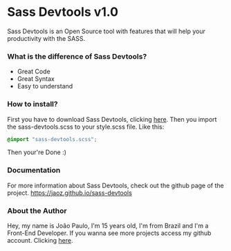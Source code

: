 Sass Devtools v1.0
===================
Sass Devtools is an Open Source tool with features that will help your productivity with the SASS.

### What is the difference of Sass Devtools?
- Great Code
- Great Syntax
- Easy to understand

### How to install?
First you have to download Sass Devtools, clicking <a href="https://jaoz.github.io/sass-devtools">here</a>.
Then you import the sass-devtools.scss to your style.scss file. Like this:

``` css
@import "sass-devtools.scss";
```
Then your're Done :)

### Documentation
For more information about Sass Devtools, check out the github page of the project. https://jaoz.github.io/sass-devtools

### About the Author
Hey, my name is João Paulo, I'm 15 years old, I'm from Brazil and I'm a Front-End Developer.
If you wanna see more projects access my github account. Clicking <a href="https://github.com/jaoz">here</a>.
